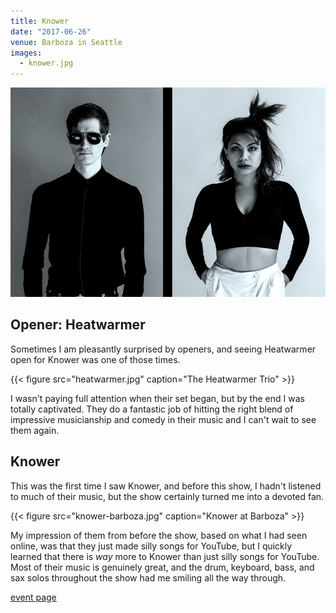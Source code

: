 ```yaml
---
title: Knower
date: "2017-06-26"
venue: Barboza in Seattle
images:
  - knower.jpg
---
```


![Knower](knower.jpg)

## Opener: Heatwarmer

Sometimes I am pleasantly surprised by openers, and seeing Heatwarmer open for
Knower was one of those times.

{{< figure src="heatwarmer.jpg" caption="The Heatwarmer Trio" >}}

I wasn't paying full attention when their set began, but by the end I was
totally captivated.
They do a fantastic job of hitting the right blend of impressive musicianship
and comedy in their music and I can't wait to see them again.

## Knower

This was the first time I saw Knower, and before this show, I hadn't listened
to much of their music, but the show certainly turned me into a devoted fan.

{{< figure src="knower-barboza.jpg" caption="Knower at Barboza" >}}

My impression of them from before the show, based on what I had seen online,
was that they just made silly songs for YouTube,
but I quickly learned that there is *way* more to Knower than just silly
songs for YouTube.
Most of their music is genuinely great, and the drum, keyboard, bass,
and sax solos throughout the show had me smiling all the way through.

[event page](http://www.thebarboza.com/event/1482929-knower-seattle/)
